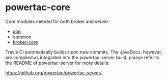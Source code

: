 # powertac-core

Core modules needed for both broker and server:

- [aop](aop/README.md)
- [common](common/README.md)
- [broker-core](broker-core/README.md)

Travis CI automatically builds upon new commits. The JavaDocs, however, are compiled as integrated into the powertac-server
build; please refer to the README of powertac-server for more details:

https://github.org/powertac/powertac-server/

